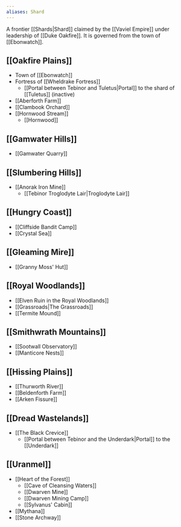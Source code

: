 ```yaml
---
aliases: Shard
---
```

A frontier [[Shards|Shard]] claimed by the [[Vaviel Empire]] under leadership of [[Duke Oakfire]]. It is governed from the town of [[Ebonwatch]].

## [[Oakfire Plains]]
* Town of [[Ebonwatch]]
* Fortress of [[Wheldrake Fortress]]
	* [[Portal between Tebinor and Tuletus|Portal]] to the shard of [[Tuletus]] (inactive)
* [[Aberforth Farm]]
* [[Clambook Orchard]]
* [[Hornwood Stream]]
	* [[Hornwood]]

## [[Gamwater Hills]]
* [[Gamwater Quarry]]

## [[Slumbering Hills]]
* [[Anorak Iron Mine]]
	* [[Tebinor Troglodyte Lair|Troglodyte Lair]]

## [[Hungry Coast]]
* [[Cliffside Bandit Camp]]
* [[Crystal Sea]]

## [[Gleaming Mire]]
* [[Granny Moss' Hut]]

##  [[Royal Woodlands]]
* [[Elven Ruin in the Royal Woodlands]]
* [[Grassroads|The Grassroads]]
* [[Termite Mound]]

## [[Smithwrath Mountains]]
* [[Sootwall Observatory]]
* [[Manticore Nests]]

## [[Hissing Plains]]
* [[Thurworth River]]
* [[Beldenforth Farm]]
* [[Arken Fissure]]

## [[Dread Wastelands]]
* [[The Black Crevice]]
	* [[Portal between Tebinor and the Underdark|Portal]] to the [[Underdark]]

## [[Uranmel]]
* [[Heart of the Forest]]
	* [[Cave of Cleansing Waters]]
	* [[Dwarven Mine]]
	* [[Dwarven Mining Camp]]
	* [[Sylvanus' Cabin]]
* [[Mythana]]
* [[Stone Archway]]
